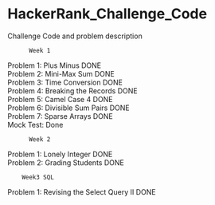 # HackerRank_Challenge_Code  
Challenge Code and problem description  
  
          Week 1  
Problem 1: Plus Minus DONE  
Problem 2: Mini-Max Sum DONE  
Problem 3: Time Conversion DONE  
Problem 4: Breaking the Records DONE  
Problem 5: Camel Case 4 DONE  
Problem 6: Divisible Sum Pairs DONE  
Problem 7: Sparse Arrays DONE  
Mock Test: Done   
  
          Week 2  
Problem 1: Lonely Integer DONE  
Problem 2: Grading Students DONE  

        Week3 SQL
Problem 1: Revising the Select Query II DONE
